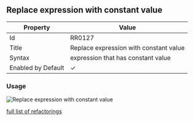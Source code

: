 ## Replace expression with constant value

| Property | Value |
| -------- | ----- |
| Id | RR0127 |
| Title | Replace expression with constant value |
| Syntax | expression that has constant value |
| Enabled by Default | &#x2713; |

### Usage

![Replace expression with constant value](../../images/refactorings/ReplaceExpressionWithConstantValue.png)

[full list of refactorings](Refactorings.md)